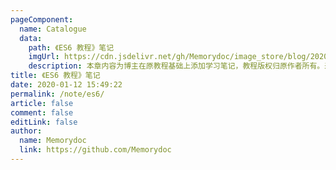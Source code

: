 ```yaml
---
pageComponent:
  name: Catalogue
  data:
    path: 《ES6 教程》笔记
    imgUrl: https://cdn.jsdelivr.net/gh/Memorydoc/image_store/blog/20200112160453.png
    description: 本章内容为博主在原教程基础上添加学习笔记，教程版权归原作者所有。来源：<a href='https://es6.ruanyifeng.com/' target='_blank'>ES6教程</a>
title: 《ES6 教程》笔记
date: 2020-01-12 15:49:22
permalink: /note/es6/
article: false
comment: false
editLink: false
author:
  name: Memorydoc
  link: https://github.com/Memorydoc
---
```

